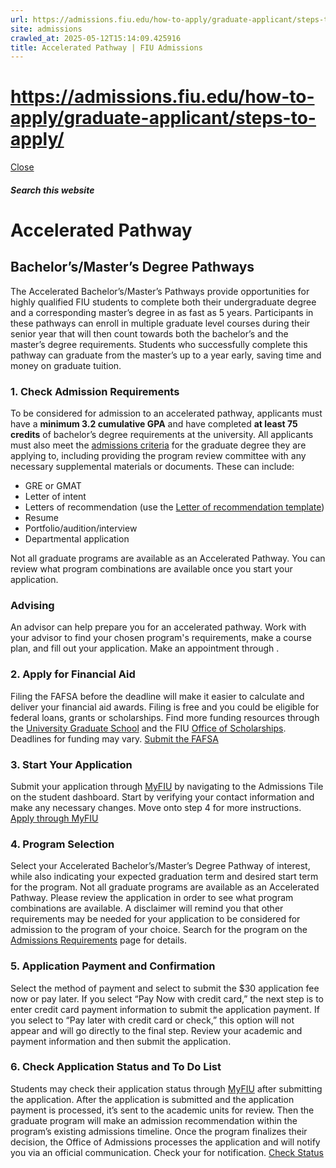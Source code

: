 ```yaml
---
url: https://admissions.fiu.edu/how-to-apply/graduate-applicant/steps-to-apply/
site: admissions
crawled_at: 2025-05-12T15:14:09.425916
title: Accelerated Pathway | FIU Admissions
---
```


# https://admissions.fiu.edu/how-to-apply/graduate-applicant/steps-to-apply/

[ Close ](https://admissions.fiu.edu/how-to-apply/accelerated-pathway-applicant/)
##### Search this website
# Accelerated Pathway
## Bachelor’s/Master’s Degree Pathways
The Accelerated Bachelor’s/Master’s Pathways provide opportunities for highly qualified FIU students to complete both their undergraduate degree and a corresponding master’s degree in as fast as 5 years. Participants in these pathways can enroll in multiple graduate level courses during their senior year that will then count towards both the bachelor’s and the master’s degree requirements. Students who successfully complete this pathway can graduate from the master’s up to a year early, saving time and money on graduate tuition.
### 1. Check Admission Requirements
To be considered for admission to an accelerated pathway, applicants must have a **minimum 3.2 cumulative GPA** and have completed **at least 75 credits** of bachelor’s degree requirements at the university.
All applicants must also meet the [admissions criteria](https://admissions.fiu.edu/how-to-apply/graduate-applicant/admission-requirements/index.html) for the graduate degree they are applying to, including providing the program review committee with any necessary supplemental materials or documents. These can include:
  * GRE or GMAT
  * Letter of intent
  * Letters of recommendation (use the [Letter of recommendation template](https://admissions.fiu.edu/_assets/docs/letter-of-recommendation.pdf))
  * Resume
  * Portfolio/audition/interview
  * Departmental application


Not all graduate programs are available as an Accelerated Pathway. You can review what program combinations are available once you start your application.
### Advising
An advisor can help prepare you for an accelerated pathway. Work with your advisor to find your chosen program's requirements, make a course plan, and fill out your application. Make an appointment through .
### 2. Apply for Financial Aid
Filing the FAFSA before the deadline will make it easier to calculate and deliver your financial aid awards. Filing is free and you could be eligible for federal loans, grants or scholarships. Find more funding resources through the [University Graduate School](http://gradschool.fiu.edu/students/funding/) and the FIU [Office of Scholarships](https://onestop.fiu.edu/finances/types-of-aid/scholarships/find-scholarships/). Deadlines for funding may vary.
[Submit the FAFSA](https://onestop.fiu.edu/finances/applying-for-aid/submit-the-fafsa/)
### 3. Start Your Application
Submit your application through [MyFIU](https://my.fiu.edu/) by navigating to the Admissions Tile on the student dashboard. Start by verifying your contact information and make any necessary changes. Move onto step 4 for more instructions.
[Apply through MyFIU](https://my.fiu.edu/)
### 4. Program Selection
Select your Accelerated Bachelor’s/Master’s Degree Pathway of interest, while also indicating your expected graduation term and desired start term for the program. Not all graduate programs are available as an Accelerated Pathway. Please review the application in order to see what program combinations are available.
A disclaimer will remind you that other requirements may be needed for your application to be considered for admission to the program of your choice. Search for the program on the [Admissions Requirements](https://admissions.fiu.edu/how-to-apply/graduate-applicant/admission-requirements/index.html) page for details.
### 5. Application Payment and Confirmation
Select the method of payment and select to submit the $30 application fee now or pay later.
If you select “Pay Now with credit card,” the next step is to enter credit card payment information to submit the application payment. If you select to “Pay later with credit card or check,” this option will not appear and will go directly to the final step.
Review your academic and payment information and then submit the application. 
### 6. Check Application Status and To Do List
Students may check their application status through [MyFIU](https://my.fiu.edu/) after submitting the application.
After the application is submitted and the application payment is processed, it’s sent to the academic units for review. Then the graduate program will make an admission recommendation within the program’s existing admissions timeline. 
Once the program finalizes their decision, the Office of Admissions processes the application and will notify you via an official communication. Check your for notification.
[Check Status](https://onestop.fiu.edu/admissions/application-status/)


